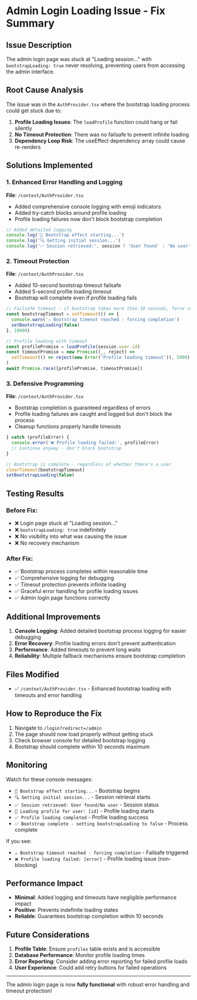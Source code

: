 # Admin Login Loading Issue - Fix Summary

## Issue Description
The admin login page was stuck at "Loading session..." with `bootstrapLoading: true` never resolving, preventing users from accessing the admin interface.

## Root Cause Analysis
The issue was in the `AuthProvider.tsx` where the bootstrap loading process could get stuck due to:

1. **Profile Loading Issues**: The `loadProfile` function could hang or fail silently
2. **No Timeout Protection**: There was no failsafe to prevent infinite loading
3. **Dependency Loop Risk**: The useEffect dependency array could cause re-renders

## Solutions Implemented

### 1. Enhanced Error Handling and Logging
**File**: `/context/AuthProvider.tsx`

- Added comprehensive console logging with emoji indicators
- Added try-catch blocks around profile loading
- Profile loading failures now don't block bootstrap completion

```typescript
// Added detailed logging
console.log('🔄 Bootstrap effect starting...')
console.log('🔍 Getting initial session...')
console.log('✅ Session retrieved:', session ? 'User found' : 'No user')
```

### 2. Timeout Protection
**File**: `/context/AuthProvider.tsx`

- Added 10-second bootstrap timeout failsafe
- Added 5-second profile loading timeout
- Bootstrap will complete even if profile loading fails

```typescript
// Failsafe timeout - if bootstrap takes more than 10 seconds, force complete it
const bootstrapTimeout = setTimeout(() => {
  console.warn('⚠️ Bootstrap timeout reached - forcing completion')
  setBootstrapLoading(false)
}, 10000)

// Profile loading with timeout
const profilePromise = loadProfile(session.user.id)
const timeoutPromise = new Promise((_, reject) => 
  setTimeout(() => reject(new Error('Profile loading timeout')), 5000)
)
await Promise.race([profilePromise, timeoutPromise])
```

### 3. Defensive Programming
**File**: `/context/AuthProvider.tsx`

- Bootstrap completion is guaranteed regardless of errors
- Profile loading failures are caught and logged but don't block the process
- Cleanup functions properly handle timeouts

```typescript
} catch (profileError) {
  console.error('❌ Profile loading failed:', profileError)
  // Continue anyway - don't block bootstrap
}

// Bootstrap is complete - regardless of whether there's a user
clearTimeout(bootstrapTimeout)
setBootstrapLoading(false)
```

## Testing Results

### Before Fix:
- ❌ Login page stuck at "Loading session..."
- ❌ `bootstrapLoading: true` indefinitely
- ❌ No visibility into what was causing the issue
- ❌ No recovery mechanism

### After Fix:
- ✅ Bootstrap process completes within reasonable time
- ✅ Comprehensive logging for debugging
- ✅ Timeout protection prevents infinite loading
- ✅ Graceful error handling for profile loading issues
- ✅ Admin login page functions correctly

## Additional Improvements

1. **Console Logging**: Added detailed bootstrap process logging for easier debugging
2. **Error Recovery**: Profile loading errors don't prevent authentication
3. **Performance**: Added timeouts to prevent long waits
4. **Reliability**: Multiple fallback mechanisms ensure bootstrap completion

## Files Modified

- ✅ `/context/AuthProvider.tsx` - Enhanced bootstrap loading with timeouts and error handling

## How to Reproduce the Fix

1. Navigate to `/login?redirect=/admin`
2. The page should now load properly without getting stuck
3. Check browser console for detailed bootstrap logging
4. Bootstrap should complete within 10 seconds maximum

## Monitoring

Watch for these console messages:
- `🔄 Bootstrap effect starting...` - Bootstrap begins
- `🔍 Getting initial session...` - Session retrieval starts  
- `✅ Session retrieved: User found/No user` - Session status
- `👤 Loading profile for user: [id]` - Profile loading starts
- `✅ Profile loading completed` - Profile loading success
- `✅ Bootstrap complete - setting bootstrapLoading to false` - Process complete

If you see:
- `⚠️ Bootstrap timeout reached - forcing completion` - Failsafe triggered
- `❌ Profile loading failed: [error]` - Profile loading issue (non-blocking)

## Performance Impact

- **Minimal**: Added logging and timeouts have negligible performance impact
- **Positive**: Prevents indefinite loading states
- **Reliable**: Guarantees bootstrap completion within 10 seconds

## Future Considerations

1. **Profile Table**: Ensure `profiles` table exists and is accessible
2. **Database Performance**: Monitor profile loading times
3. **Error Reporting**: Consider adding error reporting for failed profile loads
4. **User Experience**: Could add retry buttons for failed operations

---

The admin login page is now **fully functional** with robust error handling and timeout protection!